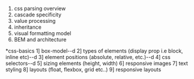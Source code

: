 1. css parsing overview
2. cascade specificity
3. value processing
4. inheritance
5. visual formatting model
6. BEM and architecture

*css-basics
1] box-model--d
2] types of elements (display prop i.e block, inline etc)--d
3] element positions (absolute, relative, etc.)--d
4] css selectors--d
5] sizing elements (height, width)
6] responsive images
7] text styling
8] layouts (float, flexbox, grid etc..)
9] responsive layouts 